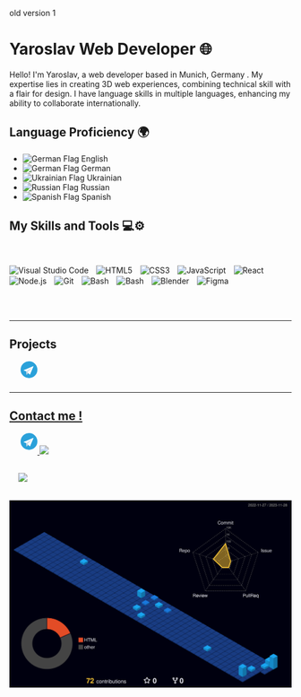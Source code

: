 old version 1 
# Yaroslav Web Developer 🌐


Hello! I'm Yaroslav, a web developer based in Munich, Germany . My expertise lies in creating 3D web experiences, combining technical skill with a flair for design. I have language skills in multiple languages, enhancing my ability to collaborate internationally.


## Language Proficiency 🌍
<td>
        <ul>
            <li><img  src="https://flagcdn.com/gb.svg" alt="German Flag" style="width: 20px;"> English</li>
            <li><img src="https://cdnjs.cloudflare.com/ajax/libs/flag-icons/7.0.2/flags/4x3/de.svg" alt="German Flag" style="width: 20px;"> German</li>
            <li><img src="https://flagcdn.com/ua.svg" style="width: 20px;" alt="Ukrainian Flag"> Ukrainian</li>
            <li><img src="https://cdnjs.cloudflare.com/ajax/libs/flag-icons/7.0.2/flags/4x3/ru.svg" alt="Russian Flag" style="width: 20px;"> Russian</li>
            <li><img src="https://flagcdn.com/es.svg" style="width: 20px;" alt="Spanish Flag"> Spanish</li>
        </ul>
    </td> 

## My Skills and Tools 💻⚙️

<br>

<p>
    <img align="center" alt="Visual Studio Code" Title="VsCode" width="26px" src="https://cdn.jsdelivr.net/gh/devicons/devicon/icons/vscode/vscode-original.svg" style="padding-right:10px;" />
    <img align="center" alt="HTML5" Title="HTML" width="26px" src="https://cdn.jsdelivr.net/gh/devicons/devicon/icons/html5/html5-original.svg" style="padding-right:10px;" />
    <img align="center" alt="CSS3" Title="CSS" width="26px" src="https://cdn.jsdelivr.net/gh/devicons/devicon/icons/css3/css3-original.svg" style="padding-right:10px;" />
    <img align="center" alt="JavaScript"Title="JavaScript" width="26px" src="https://cdn.jsdelivr.net/gh/devicons/devicon/icons/javascript/javascript-original.svg" style="padding-right:10px;" />
    <img align="center" alt="React" Title="React" width="26px" src="https://cdn.jsdelivr.net/gh/devicons/devicon/icons/react/react-original.svg" style="padding-right:10px;" />
    <img align="center" alt="Node.js" Title="Node.js" width="26px" src="https://cdn.jsdelivr.net/gh/devicons/devicon/icons/nodejs/nodejs-original.svg" style="padding-right:10px;" />
    <img align="center" alt="Git" Title="Git" width="26px" src="https://cdn.jsdelivr.net/gh/devicons/devicon/icons/git/git-original.svg" style="padding-right:10px;" />
    <img align="center" alt="Bash" Title="Bash" width="26px" src="https://cdn.jsdelivr.net/gh/devicons/devicon/icons/bash/bash-original.svg" style="padding-right:10px;" />
    <img align="center" alt="Bash" Title="Photoshop" width="26px" src="https://cdn.jsdelivr.net/gh/devicons/devicon/icons/photoshop/photoshop-plain.svg" style="padding-right:10px;" />
    <img align="center" alt="Blender" Title="Blender" width="26px" src="https://cdn.jsdelivr.net/gh/devicons/devicon/icons/blender/blender-original.svg" style="padding-right:10px;" />
    <img align="center" alt="Figma" Title="Figma" width="26px" src="https://cdn.jsdelivr.net/gh/devicons/devicon/icons/figma/figma-original.svg" style="padding-right:10px;" />
</p>
<br>
<br>


          
---
## Projects

<a href="https://t.me/mu_ukraine">
        <svg style="margin-bottom:8px; margin-left:20px" width="30" viewBox="0 0 361 361"  xmlns="http://www.w3.org/2000/svg">
<g id="telegramIconLogo">
<circle id="Ellipse 1" cx="180.5" cy="180.5" r="180.5" fill="#2AA1DA"/>
<path id="Polygon 4" d="M125.547 230.583C125.526 229.351 126.598 228.387 127.807 228.549L161.202 233.027C161.516 233.069 161.816 233.186 162.075 233.369L179.717 245.768C180.803 246.531 180.856 248.135 179.824 248.978L129.785 289.827C128.495 290.88 126.574 289.98 126.545 288.309L125.547 230.583Z" fill="#A9C6D8"/>
<path id="Polygon 3" d="M129.048 290.084C128.693 291.084 127.23 290.911 127.113 289.856L118.357 211.282C118.286 210.643 118.827 210.105 119.465 210.18L154.67 214.337C155.309 214.412 155.712 215.062 155.497 215.667L129.048 290.084Z" fill="#C8DAEA"/>
<path id="Polygon 1" d="M269.388 104.214C273.508 102.445 277.658 106.64 275.906 110.801L203.802 282.03C202.41 285.335 198.136 286.146 195.658 283.575L147.287 233.374C146.966 233.041 146.6 232.754 146.2 232.522L114.972 214.414C114.689 214.25 114.39 214.114 114.081 214.009L70.4078 199.183C66.0722 197.712 65.8436 191.604 70.0563 189.795L269.388 104.214Z" fill="white"/>
<path id="Polygon 2" d="M234.984 140.263C236.977 138.941 239.164 141.626 237.496 143.347L149.721 233.887C149.073 234.555 148.056 234.685 147.266 234.201L121.97 218.713C120.721 217.948 120.69 216.127 121.914 215.315L234.984 140.263Z" fill="#C8DAEA"/>
</g>
</svg>

---

## Contact me ! 
<a href="https://t.me/mu_ukraine">
        <svg style="margin-bottom:8px; margin-left:20px" width="30" viewBox="0 0 361 361"  xmlns="http://www.w3.org/2000/svg">
<g id="telegramIconLogo">
<circle id="Ellipse 1" cx="180.5" cy="180.5" r="180.5" fill="#2AA1DA"/>
<path id="Polygon 4" d="M125.547 230.583C125.526 229.351 126.598 228.387 127.807 228.549L161.202 233.027C161.516 233.069 161.816 233.186 162.075 233.369L179.717 245.768C180.803 246.531 180.856 248.135 179.824 248.978L129.785 289.827C128.495 290.88 126.574 289.98 126.545 288.309L125.547 230.583Z" fill="#A9C6D8"/>
<path id="Polygon 3" d="M129.048 290.084C128.693 291.084 127.23 290.911 127.113 289.856L118.357 211.282C118.286 210.643 118.827 210.105 119.465 210.18L154.67 214.337C155.309 214.412 155.712 215.062 155.497 215.667L129.048 290.084Z" fill="#C8DAEA"/>
<path id="Polygon 1" d="M269.388 104.214C273.508 102.445 277.658 106.64 275.906 110.801L203.802 282.03C202.41 285.335 198.136 286.146 195.658 283.575L147.287 233.374C146.966 233.041 146.6 232.754 146.2 232.522L114.972 214.414C114.689 214.25 114.39 214.114 114.081 214.009L70.4078 199.183C66.0722 197.712 65.8436 191.604 70.0563 189.795L269.388 104.214Z" fill="white"/>
<path id="Polygon 2" d="M234.984 140.263C236.977 138.941 239.164 141.626 237.496 143.347L149.721 233.887C149.073 234.555 148.056 234.685 147.266 234.201L121.97 218.713C120.721 217.948 120.69 216.127 121.914 215.315L234.984 140.263Z" fill="#C8DAEA"/>
</g>
</svg>

<a href="mailto:yar.mansens@gmail.com">
    <img src="https://www.cdnlogo.com/logos/g/93/gmail.svg" style="width:70px">
</a>

 <a href="https://www.linkedin.com/in/yaroslav-gubich-0476382a0"><img src="https://cdn.jsdelivr.net/gh/devicons/devicon/icons/linkedin/linkedin-original.svg" style="width:35px; margin: 16px"/></a>







![Profile Night View](https://raw.githubusercontent.com/yaroslavgubich/yaroslavgubich/8d0c552fadb1b07fc677138c815c3bfbf74379f4/profile-3d-contrib/profile-night-view.svg)


<!--
**yaroslavgubich/yaroslavgubich** is a ✨ _special_ ✨ repository because its `README.md` (this file) appears on your GitHub profile.

Here are some ideas to get you started:

- 🔭 I’m currently working on ...
- 🌱 I’m currently learning ...
- 👯 I’m looking to collaborate on ...
- 🤔 I’m looking for help with ...
- 💬 Ask me about ...
- 📫 How to reach me: ...
- 😄 Pronouns: ...
- ⚡ Fun fact: ...
-->
